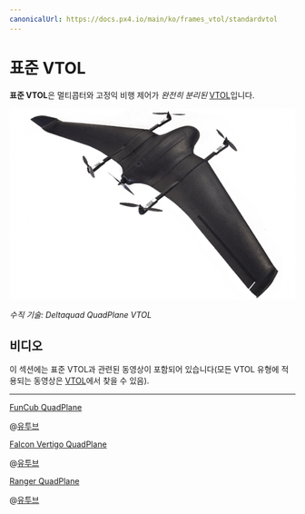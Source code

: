 ```yaml
---
canonicalUrl: https://docs.px4.io/main/ko/frames_vtol/standardvtol
---
```


# 표준 VTOL

**표준 VTOL**은 멀티콥터와 고정익 비행 제어가 _완전히 분리된_ [VTOL](../frames_vtol/README.md)입니다.

![수직 기술: Deltaquad QuadPlane VTOL](../../assets/airframes/vtol/vertical_technologies_deltaquad/hero_small.png)

*수직 기술: Deltaquad QuadPlane VTOL*



## 비디오

이 섹션에는 표준 VTOL과 관련된 동영상이 포함되어 있습니다(모든 VTOL 유형에 적용되는 동영상은 [VTOL](../frames_vtol/README.md)에서 찾을 수 있음).

---

[FunCub QuadPlane](../frames_vtol/vtol_quadplane_fun_cub_vtol_pixhawk.md)

@[유투브](https://www.youtube.com/watch?v=4K8yaa6A0ks&vq=hd720)


[Falcon Vertigo QuadPlane](../frames_vtol/vtol_quadplane_falcon_vertigo_hybrid_rtf_dropix.md)

@[유투브](https://youtu.be/h7OHTigtU0s)


[Ranger QuadPlane](../frames_vtol/vtol_quadplane_volantex_ranger_ex_pixhawk.md)

@[유투브](https://www.youtube.com/watch?v=7tGXkW6d3sA&vq=hd720)
